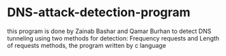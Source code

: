 # DNS-attack-detection-program
this program is done by Zainab Bashar and Qamar Burhan to detect DNS tunneling using two methods for detection: Frequency requests and Length of requests methods, the program written by c language
